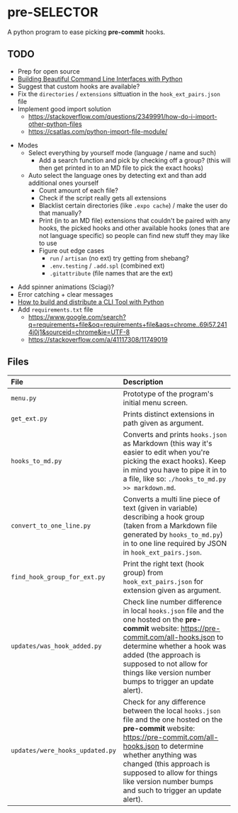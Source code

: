 # pre-SELECTOR

A python program to ease picking **pre-commit** hooks.

## TODO

- Prep for open source
- [Building Beautiful Command Line Interfaces with Python](https://codeburst.io/building-beautiful-command-line-interfaces-with-python-26c7e1bb54df)
- Suggest that custom hooks are available?
- Fix the `directories` / `extensions` sittuation in the `hook_ext_pairs.json` file
- Implement good import solution
  - <https://stackoverflow.com/questions/2349991/how-do-i-import-other-python-files>
  - <https://csatlas.com/python-import-file-module/>
<!-- -->
- Modes
  - Select everything by yourself mode (language / name and such)
    - Add a search function and pick by checking off a group? (this will then get printed in to an MD file to pick the exact hooks)
  - Auto select the language ones by detecting ext and than add additional ones yourself
    - Count amount of each file?
    - Check if the script really gets all extensions
    - Blacklist certain directories (like `.expo cache`) / make the user do that manually?
    - Print (in to an MD file) extensions that couldn't be paired with any hooks, the picked hooks and other available hooks (ones that are not language specific) so people can find new stuff they may like to use
    - Figure out edge cases
      - `run` / `artisan` (no ext) try getting from shebang?
      - `.env.testing` / `.add.spl` (combined ext)
      - `.gitattribute` (file names that are the ext)
<!-- -->
- Add spinner animations (Sciagi)?
- Error catching + clear messages
- [How to build and distribute a CLI Tool with Python](https://medium.com/nerd-for-tech/how-to-build-and-distribute-a-cli-tool-with-python-537ae41d9d78)
- Add `requirements.txt` file
  - <https://www.google.com/search?q=requirements+file&oq=requirements+file&aqs=chrome..69i57.2414j0j1&sourceid=chrome&ie=UTF-8>
  - <https://stackoverflow.com/a/41117308/11749019>

## Files

| File | Description                                                                                                                                                                                                                                                                                                                                |
| :--- | :----------------------------------------------------------------------------------------------------------------------------------------------------------------------------------------------------------------------------------------------------------------------------------------------------------------------------------------- |
| `menu.py` | Prototype of the program's initial menu screen.                                                                                                                                                                                                                                                                                       |
| `get_ext.py` | Prints distinct extensions in path given as argument.                                                                                                                                                                                                                                                                              |
| `hooks_to_md.py` | Converts and prints `hooks.json` as Markdown (this way it's easier to edit when you're picking the exact hooks). Keep in mind you have to pipe it in to a file, like so: `./hooks_to_md.py >> markdown.md`.                                                                                                                    |
| `convert_to_one_line.py` | Converts a multi line piece of text (given in variable) describing a hook group (taken from a Markdown file generated by `hooks_to_md.py`) in to one line required by JSON in `hook_ext_pairs.json`.                                                                                                                   |
| `find_hook_group_for_ext.py` | Print the right text (hook group) from `hook_ext_pairs.json` for extension given as argument.                                                                                                                                                                                                                      |
| `updates/was_hook_added.py` | Check line number difference in local `hooks.json` file and the one hosted on the **pre-commit** website: <https://pre-commit.com/all-hooks.json> to determine whether a hook was added (the approach is supposed to not allow for things like version number bumps to trigger an update alert).                    |
| `updates/were_hooks_updated.py` | Check for any difference between the local `hooks.json` file and the one hosted on the **pre-commit** website: <https://pre-commit.com/all-hooks.json> to determine whether anything was changed (this approach is supposed to allow for things like version number bumps and such to trigger an update alert). |
